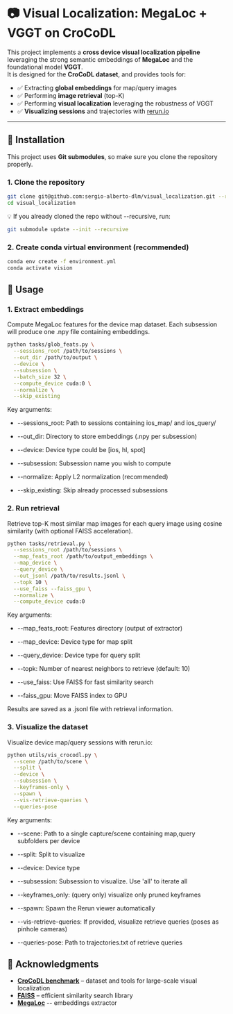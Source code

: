 # 📷 Visual Localization: MegaLoc + VGGT on CroCoDL

This project implements a **cross device visual localization pipeline** leveraging the strong semantic embeddings of **MegaLoc** and the foundational model **VGGT**.  
It is designed for the **CroCoDL dataset**, and provides tools for:

- ✅ Extracting **global embeddings** for map/query images  
- ✅ Performing **image retrieval** (top-K)  
- ✅ Performing **visual localization** leveraging the robustness of VGGT
- ✅ **Visualizing sessions** and trajectories with [rerun.io](https://rerun.io)

---

## 🚀 Installation

This project uses **Git submodules**, so make sure you clone the repository properly.  

### 1. Clone the repository

```bash
git clone git@github.com:sergio-alberto-dlm/visual_localization.git --recursive
cd visual_localization
``` 

💡 If you already cloned the repo without --recursive, run:

```bash
git submodule update --init --recursive
```

### 2. Create conda virtual environment (recommended)

```bash 
conda env create -f environment.yml
conda activate vision
```

## 🧩 Usage
### 1. Extract embeddings

Compute MegaLoc features for the device map dataset. Each subsession will produce one .npy file containing embeddings.

```bash 
python tasks/glob_feats.py \
  --sessions_root /path/to/sessions \
  --out_dir /path/to/output \
  --device \
  --subsession \
  --batch_size 32 \
  --compute_device cuda:0 \
  --normalize \
  --skip_existing
```

Key arguments:

* --sessions_root: Path to sessions containing ios_map/ and ios_query/

* --out_dir: Directory to store embeddings (.npy per subsession)

* --device: Device type could be [ios, hl, spot]

* --subsession: Subsession name you wish to compute 

* --normalize: Apply L2 normalization (recommended)

* --skip_existing: Skip already processed subsessions

### 2. Run retrieval

Retrieve top-K most similar map images for each query image using cosine similarity (with optional FAISS acceleration).

```bash 
python tasks/retrieval.py \
  --sessions_root /path/to/sessions \
  --map_feats_root /path/to/output_embeddings \
  --map_device \
  --query_device \
  --out_jsonl /path/to/results.jsonl \
  --topk 10 \
  --use_faiss --faiss_gpu \
  --normalize \
  --compute_device cuda:0 
```

Key arguments:

* --map_feats_root: Features directory (output of extractor)

* --map_device: Device type for map split 

* --query_device: Device type for query split 

* --topk: Number of nearest neighbors to retrieve (default: 10)

* --use_faiss: Use FAISS for fast similarity search

* --faiss_gpu: Move FAISS index to GPU

Results are saved as a .jsonl file with retrieval information.

### 3. Visualize the dataset

Visualize device map/query sessions with rerun.io:

```bash 
python utils/vis_crocodl.py \
  --scene /path/to/scene \
  --split \
  --device \
  --subsession \
  --keyframes-only \
  --spawn \
  --vis-retrieve-queries \
  --queries-pose
```

Key arguments:

* --scene: Path to a single capture/scene containing map,query subfolders per device

* --split: Split to visualize

* --device: Device type

* --subsession: Subsession to visualize. Use 'all' to iterate all

* --keyframes_only: (query only) visualize only pruned keyframes

* --spawn: Spawn the Rerun viewer automatically

* --vis-retrieve-queries: If provided, visualize retrieve queries (poses as pinhole cameras)

* --queries-pose: Path to trajectories.txt of retrieve queries

## 🙏 Acknowledgments

- [**CroCoDL benchmark**](https://github.com/cvg/crocodl-benchmark/tree/main) – dataset and tools for large-scale visual localization  
- [**FAISS**](https://github.com/facebookresearch/faiss) – efficient similarity search library  
- [**MegaLoc**](https://github.com/gmberton/megaloc) -- embeddings extractor
